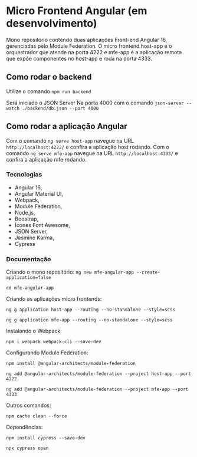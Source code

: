 # Micro Frontend Angular (em desenvolvimento)

Mono repositório contendo duas aplicações Front-end Angular 16, gerenciadas pelo Module Federation.
O micro frontend host-app é o orquestrador que atende na porta 4222 e mfe-app é a aplicação remota que expõe componentes no host-app e roda na porta 4333.

## Como rodar o backend

Utilize o comando `npm run backend`

Será iniciado o JSON Server 
Na porta 4000 com o comando `json-server --watch ./backend/db.json --port 4000` 


## Como rodar a aplicação Angular

Com o comando `ng serve host-app` navegue na URL `http://localhost:4222/` e confira a aplicação host rodando.
Com o comando `ng serve mfe-app` navegue na URL `http://localhost:4333/` e confira a aplicação mfe rodando.

### Tecnologias

- Angular 16, 
- Angular Material UI,
- Webpack,
- Module Federation,
- Node.js,
- Boostrap,
- Ícones Font Awesome,
- JSON Server,
- Jasmine Karma,
- Cypress

### Documentação

Criando o mono repositório:
`ng new mfe-angular-app --create-application=false`

`cd mfe-angular-app`

Criando as aplicações micro frontends:

`ng g application host-app --routing --no-standalone --style=scss`

`ng g application mfe-app --routing --no-standalone --style=scss`

Instalando o Webpack:

`npm i webpack webpack-cli --save-dev`

Configurando Module Federation:

`npm install @angular-architects/module-federation`

`ng add @angular-architects/module-federation --project host-app --port 4222`

`ng add @angular-architects/module-federation --project mfe-app --port 4333`

Outros comandos:

`npm cache clean --force`

Dependências:

`npm install cypress --save-dev`

`npx cypress open`
